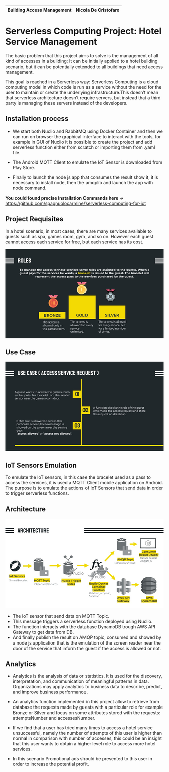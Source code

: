 | Building Access Management | Nicola De Cristofaro|
| --- | --- |

# Serverless Computing Project: Hotel Service Management
The basic problem that this project aims to solve is the management of all kind of accesses in a building; It can be initially applied to a hotel building scenario, but it can be potentially extended to all buildings that need access management.

This goal is reached in a Serverless way: Serverless Computing is a cloud computing model in which code is run as a service without the need for the user to maintain or create the underlying infrastructure.This doesn’t mean that serverless architecture doesn’t require servers, but instead that a third party is managing these servers instead of the developers.

## Installation process
- We start both Nuclio and RabbitMQ using Docker Container and then we can run on browser the graphical interface to interact with the tools, for example in GUI of Nuclio it is possible to create the project and add serverless function either from scratch or importing them from .yaml file.

- The Android MQTT Client to emulate the IoT Sensor is downloaded from Play Store.

- Finally to launch the node js app that consumes the result show it, it is necessary to install node, then the amqplib and launch the app with node command.

<b>You could found precise Installation Commands here </b> -> https://github.com/spagnuolocarmine/serverless-computing-for-iot 

## Project Requisites

In a hotel scenario, in most cases, there are many services available to guests such as spa, games room, gym, and so on. However each guest cannot access each service for free, but each service has its cost.

![](./images/roles.jpg)

## Use Case

![](./images/useCase.jpg)

## IoT Sensors Emulation

To emulate the IoT sensors, in this case the bracelet used as a pass to access the services, it is used a MQTT Client mobile application on Android. The purpose is to emulate the actions of IoT Sensors that send data in order to trigger serverless functions.

## Architecture

![](./images/architecture.jpg)

- The IoT sensor that send data on MQTT Topic.
- This message triggers a serverless function deployed using Nuclio.
- The function interacts with the database DynamoDB trough AWS API Gateway to get data from DB.
- And finally publish the result on AMQP topic, consumed and showed by a node js application that is the emulation of the screen reader near the door of the service that inform the guest if the access is allowed or not.

## Analytics

- Analytics is the analysis of data or statistics. It is used for the discovery, interpretation, and communication of meaningful patterns in data. Organizations may apply analytics to business data to describe, predict, and improve business performance.

- An analytics function implemented in this project allow to retrieve from database the requests made by guests with a particular role for example Bronze or Silver and focus on some attributes stored with the requests: attemptsNumber and accessesNumber.

- If we find that a user has tried many times to access a hotel service unsuccessful, namely the number of attempts of this user is higher than normal in comparison with number of accesses, this could be an insight that this user wants to obtain a higher level role to access more hotel services.

- In this scenario Promotional ads should be presented to this user in order to increase the potential profit.








